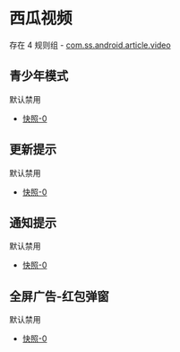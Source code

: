 # 西瓜视频

存在 4 规则组 - [com.ss.android.article.video](/src/apps/com.ss.android.article.video.ts)

## 青少年模式

默认禁用

- [快照-0](https://i.gkd.li/i/12472628)

## 更新提示

默认禁用

- [快照-0](https://i.gkd.li/i/13328430)

## 通知提示

默认禁用

- [快照-0](https://i.gkd.li/i/13456568)

## 全屏广告-红包弹窗

默认禁用

- [快照-0](https://i.gkd.li/i/13620299)
